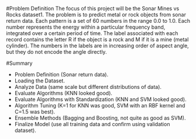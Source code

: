 #Problem Definition
The focus of this project will be the Sonar Mines vs Rocks dataset1. The problem is to predict
metal or rock objects from sonar return data. Each pattern is a set of 60 numbers in the range
0.0 to 1.0. Each number represents the energy within a particular frequency band, integrated
over a certain period of time. The label associated with each record contains the letter R if
the object is a rock and M if it is a mine (metal cylinder). The numbers in the labels are in
increasing order of aspect angle, but they do not encode the angle directly.

#Summary
- Problem Definition (Sonar return data).
- Loading the Dataset.
- Analyze Data (same scale but different distributions of data).
- Evaluate Algorithms (KNN looked good).
- Evaluate Algorithms with Standardization (KNN and SVM looked good).
- Algorithm Tuning (K=1 for KNN was good, SVM with an RBF kernel and C=1.5 was best).
- Ensemble Methods (Bagging and Boosting, not quite as good as SVM).
- Finalize Model (use all training data and confirm using validation dataset).
